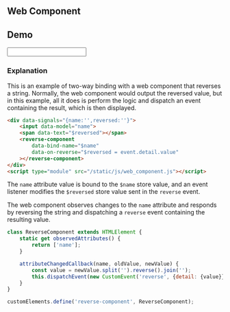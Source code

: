 ## Web Component

## Demo

<div data-signals="{name:'',reversed:''}" class="flex flex-col gap-4">
    <input data-model="name" class="flex items-center input input-bordered">
    <div class="alert h-16">
        <span data-text="$reversed"></span>
    </div>
    <reverse-component data-bind-name="$name" data-on-reverse="$reversed = event.detail.value"></reverse-component>
    <script type="module" src="/static/js/web_component.js"></script>
</div>

### Explanation

This is an example of two-way binding with a web component that reverses a string. Normally, the web component would output the reversed value, but in this example, all it does is perform the logic and dispatch an event containing the result, which is then displayed.

```html
<div data-signals="{name:'',reversed:''}">
    <input data-model="name">
    <span data-text="$reversed"></span>
    <reverse-component
        data-bind-name="$name"
        data-on-reverse="$reversed = event.detail.value"
    ></reverse-component>
</div>
<script type="module" src="/static/js/web_component.js"></script>
```

The `name` attribute value is bound to the `$name` store value, and an event listener modifies the `$reversed` store value sent in the `reverse` event.

The web component observes changes to the `name` attribute and responds by reversing the string and dispatching a `reverse` event containing the resulting value.

```js
class ReverseComponent extends HTMLElement {
    static get observedAttributes() {
        return ['name'];
    }

    attributeChangedCallback(name, oldValue, newValue) {
        const value = newValue.split('').reverse().join('');
        this.dispatchEvent(new CustomEvent('reverse', {detail: {value}}));
    }
}

customElements.define('reverse-component', ReverseComponent);
```
